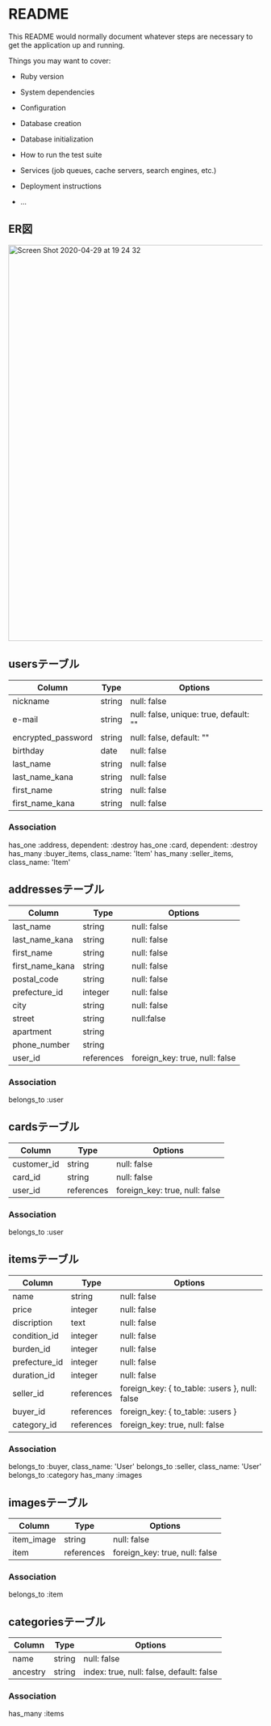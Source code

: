 # README

This README would normally document whatever steps are necessary to get the
application up and running.

Things you may want to cover:

* Ruby version

* System dependencies

* Configuration

* Database creation

* Database initialization

* How to run the test suite

* Services (job queues, cache servers, search engines, etc.)

* Deployment instructions

* ...

## ER図
<img width="784" alt="Screen Shot 2020-04-29 at 19 24 32" src="https://user-images.githubusercontent.com/62594253/80586035-4a310f00-8a4f-11ea-8c6e-f3ca20c8e8f3.png">

## usersテーブル
|Column|Type|Options|
|------|----|-------|
|nickname|string|null: false|
|e-mail|string|null: false, unique: true, default: ""|
|encrypted_password|string|null: false, default: ""|
|birthday|date|null: false|
|last_name|string|null: false|
|last_name_kana|string|null: false|
|first_name|string|null: false|
|first_name_kana|string|null: false|
### Association
has_one :address, dependent: :destroy
has_one :card, dependent: :destroy
has_many :buyer_items, class_name: 'Item'
has_many :seller_items, class_name: 'Item'

## addressesテーブル
|Column|Type|Options|
|------|----|-------|
|last_name|string|null: false|
|last_name_kana|string|null: false|
|first_name|string|null: false|
|first_name_kana|string|null: false|
|postal_code|string|null: false|
|prefecture_id|integer|null: false|
|city|string|null: false|
|street|string|null:false|
|apartment|string||
|phone_number|string||
|user_id|references|foreign_key: true, null: false|
### Association
belongs_to :user

## cardsテーブル
|Column|Type|Options|
|------|----|-------|
|customer_id|string|null: false|
|card_id|string|null: false|
|user_id|references|foreign_key: true, null: false|
### Association
belongs_to :user

## itemsテーブル
|Column|Type|Options|
|------|----|-------|
|name|string|null: false|
|price|integer|null: false|
|discription|text|null: false|
|condition_id|integer|null: false|
|burden_id|integer|null: false|
|prefecture_id|integer|null: false|
|duration_id|integer|null: false|
|seller_id|references|foreign_key: { to_table: :users }, null: false|
|buyer_id|references|foreign_key: { to_table: :users }|
|category_id|references|foreign_key: true, null: false|
### Association
belongs_to :buyer, class_name: 'User'
belongs_to :seller, class_name: 'User'
belongs_to :category
has_many :images

## imagesテーブル
|Column|Type|Options|
|------|----|-------|
|item_image|string|null: false|
|item|references|foreign_key: true, null: false|
### Association
belongs_to :item

## categoriesテーブル
|Column|Type|Options|
|------|----|-------|
|name|string|null: false|
|ancestry|string|index: true, null: false, default: false|
### Association
has_many :items

